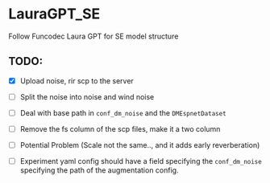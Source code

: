 # LauraGPT_SE

Follow Funcodec Laura GPT for SE model structure


## TODO:
- [x] Upload noise, rir scp to the server
- [ ] Split the noise into noise and wind noise
- [ ] Deal with base path in `conf_dm_noise` and the `DMEspnetDataset`
- [ ] Remove the fs column of the scp files, make it a two column 
- [ ] Potential Problem (Scale not the same.., and it adds early reverberation)
- [ ] Experiment yaml config should have a field specifying the `conf_dm_noise` specifying the path of the augmentation config. 


